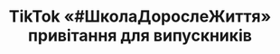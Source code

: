 ﻿---
title: "TikTok «#ШколаДорослеЖиття» привітання для випускників"
---

<youtube id="uavKDFBKeo0"></youtube>
